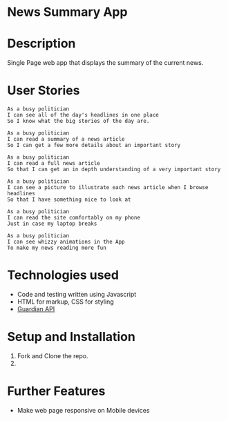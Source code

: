 # News Summary App

Description
===========

Single Page web app that displays the summary of the current news.

User Stories
============

```
As a busy politician
I can see all of the day's headlines in one place
So I know what the big stories of the day are.

As a busy politician
I can read a summary of a news article
So I can get a few more details about an important story

As a busy politician
I can read a full news article
So that I can get an in depth understanding of a very important story

As a busy politician
I can see a picture to illustrate each news article when I browse headlines
So that I have something nice to look at

As a busy politician
I can read the site comfortably on my phone
Just in case my laptop breaks

As a busy politician
I can see whizzy animations in the App
To make my news reading more fun
```

Technologies used
=================

* Code and testing written using Javascript
* HTML for markup, CSS for styling
* [Guardian API](http://open-platform.theguardian.com/documentation/)

Setup and Installation
======================

1. Fork and Clone the repo.
2. 


Further Features
================

* Make web page responsive on Mobile devices
